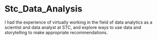 # Stc_Data_Analysis
I had the experience of virtually working in the field of data analytics as a scientist and data analyst at STC, and explore ways to use data and storytelling to make appropriate recommendations.
